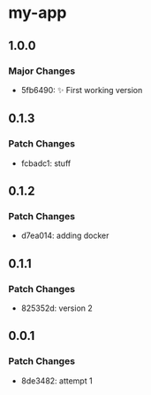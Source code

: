 # my-app

## 1.0.0

### Major Changes

- 5fb6490: ✨ First working version

## 0.1.3

### Patch Changes

- fcbadc1: stuff

## 0.1.2

### Patch Changes

- d7ea014: adding docker

## 0.1.1

### Patch Changes

- 825352d: version 2

## 0.0.1

### Patch Changes

- 8de3482: attempt 1
